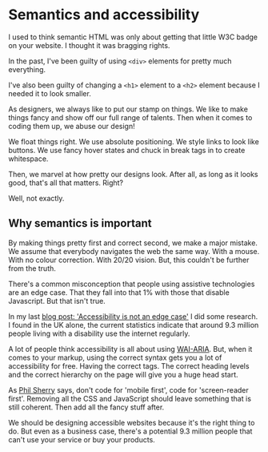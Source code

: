 # Semantics and accessibility

I used to think semantic HTML was only about getting that little W3C badge on your website. I thought it was bragging rights.

In the past, I've been guilty of using `<div>` elements for pretty much everything.

I've also been guilty of changing a `<h1>` element to a `<h2>` element because I needed it to look smaller. 

As designers, we always like to put our stamp on things. We like to make things fancy and show off our full range of talents. Then when it comes to coding them up, we abuse our design!

We float things right. We use absolute positioning. We style links to look like buttons. We use fancy hover states and chuck in break tags in to create whitespace.

Then, we marvel at how pretty our designs look. After all, as long as it looks good, that's all that matters. Right?

Well, not exactly.

## Why semantics is important 

By making things pretty first and correct second, we make a major mistake. We assume that everybody navigates the web the same way. With a mouse. With no colour correction. With 20/20 vision. But, this couldn't be further from the truth.

There's a common misconception that people using assistive technologies are an edge case. That they fall into that 1% with those that disable Javascript. But that isn't true.

In my last [blog post: 'Accessibility is not an edge case'](http://www.craigabbott.co.uk/accessibility-is-not-an-edge-case) I did some research. I found in the UK alone, the current statistics indicate that around 9.3 million people living with a disability use the internet regularly.

A lot of people think accessibility is all about using [WAI-ARIA](https://www.w3.org/WAI/intro/aria). But, when it comes to your markup, using the correct syntax gets you a lot of accessibility for free. Having the correct tags. The correct heading levels and the correct hierarchy on the page will give you a huge head start.

As [Phil Sherry](https://twitter.com/nonswearyphil) says, don't code for 'mobile first', code for 'screen-reader first'. Removing all the CSS and JavaScript should leave something that is still coherent. Then add all the fancy stuff after.

We should be designing accessible websites because it's the right thing to do. But even as a business case, there's a potential 9.3 million people that can't use your service or buy your products.







